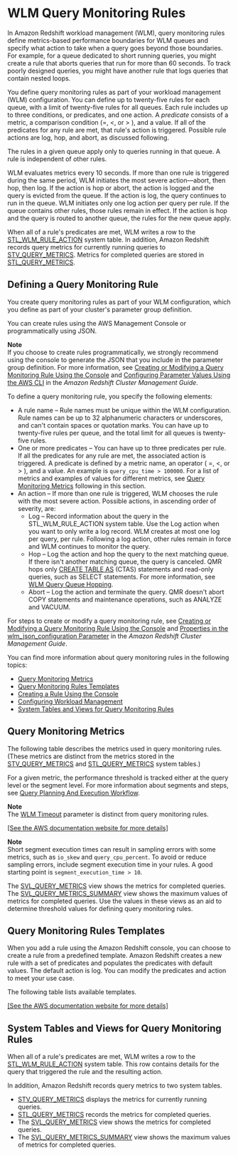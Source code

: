 # WLM Query Monitoring Rules<a name="cm-c-wlm-query-monitoring-rules"></a>

In Amazon Redshift workload management \(WLM\), query monitoring rules define metrics\-based performance boundaries for WLM queues and specify what action to take when a query goes beyond those boundaries\. For example, for a queue dedicated to short running queries, you might create a rule that aborts queries that run for more than 60 seconds\. To track poorly designed queries, you might have another rule that logs queries that contain nested loops\. 

You define query monitoring rules as part of your workload management \(WLM\) configuration\. You can define up to twenty\-five rules for each queue, with a limit of twenty\-five rules for all queues\. Each rule includes up to three conditions, or predicates, and one action\. A *predicate* consists of a metric, a comparison condition \(=, <, or > \), and a value\. If all of the predicates for any rule are met, that rule's action is triggered\. Possible rule actions are log, hop, and abort, as discussed following\. 

The rules in a given queue apply only to queries running in that queue\. A rule is independent of other rules\. 

WLM evaluates metrics every 10 seconds\. If more than one rule is triggered during the same period, WLM initiates the most severe action—abort, then hop, then log\. If the action is hop or abort, the action is logged and the query is evicted from the queue\. If the action is log, the query continues to run in the queue\. WLM initiates only one log action per query per rule\. If the queue contains other rules, those rules remain in effect\. If the action is hop and the query is routed to another queue, the rules for the new queue apply\. 

When all of a rule's predicates are met, WLM writes a row to the [STL\_WLM\_RULE\_ACTION](r_STL_WLM_RULE_ACTION.md) system table\. In addition, Amazon Redshift records query metrics for currently running queries to [STV\_QUERY\_METRICS](r_STV_QUERY_METRICS.md)\. Metrics for completed queries are stored in [STL\_QUERY\_METRICS](r_STL_QUERY_METRICS.md)\. 

## Defining a Query Monitoring Rule<a name="cm-c-wlm-defining-query-monitoring-rules"></a>

You create query monitoring rules as part of your WLM configuration, which you define as part of your cluster's parameter group definition\.

You can create rules using the AWS Management Console or programmatically using JSON\. 

**Note**  
If you choose to create rules programmatically, we strongly recommend using the console to generate the JSON that you include in the parameter group definition\. For more information, see [Creating or Modifying a Query Monitoring Rule Using the Console](https://docs.aws.amazon.com/redshift/latest/mgmt/working-with-parameter-groups.html#parameter-group-modify-qmr-console) and [Configuring Parameter Values Using the AWS CLI](https://docs.aws.amazon.com/redshift/latest/mgmt/working-with-parameter-groups.html#configure-parameters-using-the-cli) in the *Amazon Redshift Cluster Management Guide*\. 

To define a query monitoring rule, you specify the following elements:
+ A rule name – Rule names must be unique within the WLM configuration\. Rule names can be up to 32 alphanumeric characters or underscores, and can't contain spaces or quotation marks\. You can have up to twenty\-five rules per queue, and the total limit for all queues is twenty\-five rules\.
+ One or more predicates – You can have up to three predicates per rule\. If all the predicates for any rule are met, the associated action is triggered\. A predicate is defined by a metric name, an operator \( =, <, or > \), and a value\. An example is `query_cpu_time > 100000`\. For a list of metrics and examples of values for different metrics, see [Query Monitoring Metrics](#cm-c-wlm-query-monitoring-metrics) following in this section\. 
+ An action – If more than one rule is triggered, WLM chooses the rule with the most severe action\. Possible actions, in ascending order of severity, are:
  + Log – Record information about the query in the STL\_WLM\_RULE\_ACTION system table\. Use the Log action when you want to only write a log record\. WLM creates at most one log per query, per rule\. Following a log action, other rules remain in force and WLM continues to monitor the query\. 
  + Hop – Log the action and hop the query to the next matching queue\. If there isn't another matching queue, the query is canceled\. QMR hops only [CREATE TABLE AS](https://docs.aws.amazon.com/redshift/latest/dg/r_CREATE_TABLE_AS.html) \(CTAS\) statements and read\-only queries, such as SELECT statements\. For more information, see [WLM Query Queue Hopping](wlm-queue-hopping.md)\. 
  + Abort – Log the action and terminate the query\. QMR doesn't abort COPY statements and maintenance operations, such as ANALYZE and VACUUM\. 

For steps to create or modify a query monitoring rule, see [Creating or Modifying a Query Monitoring Rule Using the Console](https://docs.aws.amazon.com/redshift/latest/mgmt/working-with-parameter-groups.html#parameter-group-modify-qmr-console) and [Properties in the wlm\_json\_configuration Parameter](https://docs.aws.amazon.com/redshift/latest/mgmt/workload-mgmt-config.html#wlm-json-config-properties) in the *Amazon Redshift Cluster Management Guide*\.

You can find more information about query monitoring rules in the following topics: 
+  [Query Monitoring Metrics](#cm-c-wlm-query-monitoring-metrics) 
+  [Query Monitoring Rules Templates](#cm-c-wlm-query-monitoring-templates) 
+  [Creating a Rule Using the Console](https://docs.aws.amazon.com/redshift/latest/mgmt/managing-parameter-groups-console.html#parameter-group-modify-qmr-console) 
+  [Configuring Workload Management](https://docs.aws.amazon.com/redshift/latest/mgmt/workload-mgmt-config.html) 
+  [System Tables and Views for Query Monitoring Rules](#cm-c-wlm-qmr-tables-and-views) 

## Query Monitoring Metrics<a name="cm-c-wlm-query-monitoring-metrics"></a>

The following table describes the metrics used in query monitoring rules\. \(These metrics are distinct from the metrics stored in the [STV\_QUERY\_METRICS](r_STV_QUERY_METRICS.md) and [STL\_QUERY\_METRICS](r_STL_QUERY_METRICS.md) system tables\.\) 

For a given metric, the performance threshold is tracked either at the query level or the segment level\. For more information about segments and steps, see [Query Planning And Execution Workflow](c-query-planning.md)\.

**Note**  
The [WLM Timeout](cm-c-defining-query-queues.md#wlm-timeout) parameter is distinct from query monitoring rules\.

[\[See the AWS documentation website for more details\]](http://docs.aws.amazon.com/redshift/latest/dg/cm-c-wlm-query-monitoring-rules.html)

**Note**  
Short segment execution times can result in sampling errors with some metrics, such as `io_skew` and `query_cpu_percent`\. To avoid or reduce sampling errors, include segment execution time in your rules\. A good starting point is `segment_execution_time > 10`\.

The [SVL\_QUERY\_METRICS](r_SVL_QUERY_METRICS.md) view shows the metrics for completed queries\. The [SVL\_QUERY\_METRICS\_SUMMARY](r_SVL_QUERY_METRICS_SUMMARY.md) view shows the maximum values of metrics for completed queries\. Use the values in these views as an aid to determine threshold values for defining query monitoring rules\.

## Query Monitoring Rules Templates<a name="cm-c-wlm-query-monitoring-templates"></a>

When you add a rule using the Amazon Redshift console, you can choose to create a rule from a predefined template\. Amazon Redshift creates a new rule with a set of predicates and populates the predicates with default values\. The default action is log\. You can modify the predicates and action to meet your use case\. 

The following table lists available templates\. 

[\[See the AWS documentation website for more details\]](http://docs.aws.amazon.com/redshift/latest/dg/cm-c-wlm-query-monitoring-rules.html)

## System Tables and Views for Query Monitoring Rules<a name="cm-c-wlm-qmr-tables-and-views"></a>

When all of a rule's predicates are met, WLM writes a row to the [STL\_WLM\_RULE\_ACTION](r_STL_WLM_RULE_ACTION.md) system table\. This row contains details for the query that triggered the rule and the resulting action\. 

In addition, Amazon Redshift records query metrics to two system tables\.
+ [STV\_QUERY\_METRICS](r_STV_QUERY_METRICS.md) displays the metrics for currently running queries\.
+ [STL\_QUERY\_METRICS](r_STL_QUERY_METRICS.md) records the metrics for completed queries\. 
+ The [SVL\_QUERY\_METRICS](r_SVL_QUERY_METRICS.md) view shows the metrics for completed queries\. 
+ The [SVL\_QUERY\_METRICS\_SUMMARY](r_SVL_QUERY_METRICS_SUMMARY.md) view shows the maximum values of metrics for completed queries\.